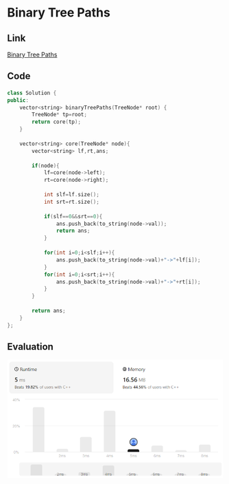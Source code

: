 # Binary Tree Paths
## Link
[Binary Tree Paths](https://leetcode.com/problems/binary-tree-paths/description/)

## Code
```cpp
class Solution {
public:
    vector<string> binaryTreePaths(TreeNode* root) {
        TreeNode* tp=root;
        return core(tp);
    }

    vector<string> core(TreeNode* node){
        vector<string> lf,rt,ans;

        if(node){
            lf=core(node->left);
            rt=core(node->right);

            int slf=lf.size();
            int srt=rt.size();

            if(slf==0&&srt==0){
                ans.push_back(to_string(node->val));
                return ans;
            }

            for(int i=0;i<slf;i++){
                ans.push_back(to_string(node->val)+"->"+lf[i]);
            }
            for(int i=0;i<srt;i++){
                ans.push_back(to_string(node->val)+"->"+rt[i]);
            }
        }

        return ans;
    }
};
```

## Evaluation
![img](./16_img.png)